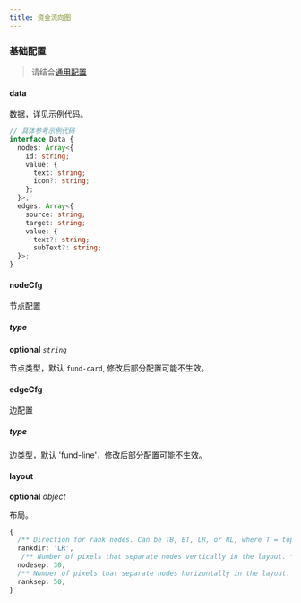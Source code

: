 ```yaml
---
title: 资金流向图
---
```


### 基础配置

> 请结合[通用配置](/zh-CN/guide/common-graph#基础配置)

#### data

数据，详见示例代码。

```ts
// 具体参考示例代码
interface Data {
  nodes: Array<{
    id: string;
    value: {
      text: string;
      icon?: string;
    };
  }>;
  edges: Array<{
    source: string;
    target: string;
    value: {
      text?: string;
      subText?: string;
  }>;
}
```

#### nodeCfg

节点配置

##### type

<description>**optional** _`string`_</description>

节点类型，默认 `fund-card`, 修改后部分配置可能不生效。

#### edgeCfg

边配置

##### type

边类型，默认 'fund-line'，修改后部分配置可能不生效。

#### layout

<description>**optional** _object_</description>

布局。

```ts
{
  /** Direction for rank nodes. Can be TB, BT, LR, or RL, where T = top, B = bottom, L = left, and R = right. */
  rankdir: 'LR',
   /** Number of pixels that separate nodes vertically in the layout. */
  nodesep: 30,
  /** Number of pixels that separate nodes horizontally in the layout. */
  ranksep: 50,
}
```
